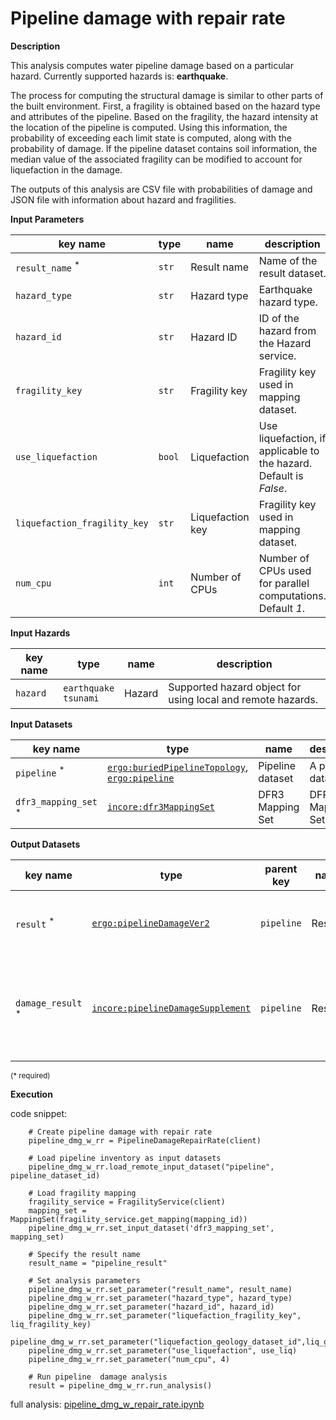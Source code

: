 # Pipeline damage with repair rate

**Description**

This analysis computes water pipeline damage based on a particular hazard. Currently supported hazards is: **earthquake**.

The process for computing the structural damage is similar to other parts of the built environment. First, a fragility
is obtained based on the hazard type and attributes of the pipeline. Based on the fragility, the hazard intensity at the 
location of the pipeline is computed. Using this information, the probability of exceeding each limit state is computed, 
along with the probability of damage. If the pipeline dataset contains soil information, the median value of the associated 
fragility can be modified to account for liquefaction in the damage. 

The outputs of this analysis are CSV file with probabilities of damage and JSON file with information about hazard and fragilities.
    
**Input Parameters**

key name | type | name | description
--- | --- | --- | ---
`result_name` <sup>*</sup> | `str` | Result name | Name of the result dataset.
`hazard_type` | `str` | Hazard type | Earthquake hazard type.
`hazard_id` | `str` | Hazard ID | ID of the hazard from the Hazard service.
`fragility_key` | `str` | Fragility key | Fragility key used in mapping dataset.
`use_liquefaction` | `bool` | Liquefaction | Use liquefaction, if applicable to the hazard.<br>Default is *False*.
`liquefaction_fragility_key` | `str` | Liquefaction key | Fragility key used in mapping dataset.
`num_cpu` | `int` | Number of CPUs | Number of CPUs used for parallel computations.<br>Default *1*.

**Input Hazards**

key name | type | name | description
--- |---|---| ---
`hazard` | `earthquake`<br>`tsunami` | Hazard | Supported hazard object for using local and remote hazards.

**Input Datasets**

key name | type | name | description
--- | --- | --- | ---
`pipeline` <sup>*</sup> | [`ergo:buriedPipelineTopology`](https://incore.ncsa.illinois.edu/semantics/api/types/ergo:buriedPipelineTopology), <br>[`ergo:pipeline`](https://incore.ncsa.illinois.edu/semantics/api/types/ergo:pipeline) | Pipeline  dataset | A pipeline dataset.
`dfr3_mapping_set` <sup>*</sup> | [`incore:dfr3MappingSet`](https://incore.ncsa.illinois.edu/semantics/api/types/incore:dfr3MappingSet) | DFR3 Mapping Set | DFR3 Mapping Set.

**Output Datasets**

key name | type | parent key | name | description
--- | --- | --- | --- | ---
`result` <sup>*</sup> | [`ergo:pipelineDamageVer2`](https://incore.ncsa.illinois.edu/semantics/api/types/ergo:pipelineDamageVer2) | `pipeline` | Results | A dataset containing results <br>(format: CSV).
`damage_result` <sup>*</sup> | [`incore:pipelineDamageSupplement`](https://incore.ncsa.illinois.edu/semantics/api/types/incore:pipelineDamageSupplement) | `pipeline` | Results | Information about applied hazard value and fragility<br>(format: JSON).

<small>(* required)</small>

**Execution** 

code snippet:

```
    # Create pipeline damage with repair rate
    pipeline_dmg_w_rr = PipelineDamageRepairRate(client)

    # Load pipeline inventory as input datasets
    pipeline_dmg_w_rr.load_remote_input_dataset("pipeline", pipeline_dataset_id)

    # Load fragility mapping
    fragility_service = FragilityService(client)
    mapping_set = MappingSet(fragility_service.get_mapping(mapping_id))
    pipeline_dmg_w_rr.set_input_dataset('dfr3_mapping_set', mapping_set)

    # Specify the result name
    result_name = "pipeline_result"

    # Set analysis parameters
    pipeline_dmg_w_rr.set_parameter("result_name", result_name)
    pipeline_dmg_w_rr.set_parameter("hazard_type", hazard_type)
    pipeline_dmg_w_rr.set_parameter("hazard_id", hazard_id)
    pipeline_dmg_w_rr.set_parameter("liquefaction_fragility_key", liq_fragility_key)
    pipeline_dmg_w_rr.set_parameter("liquefaction_geology_dataset_id",liq_geology_dataset_id)
    pipeline_dmg_w_rr.set_parameter("use_liquefaction", use_liq)
    pipeline_dmg_w_rr.set_parameter("num_cpu", 4)

    # Run pipeline  damage analysis
    result = pipeline_dmg_w_rr.run_analysis()
```

full analysis: [pipeline_dmg_w_repair_rate.ipynb](https://github.com/IN-CORE/incore-docs/blob/main/notebooks/pipeline_dmg_w_repair_rate.ipynb)
